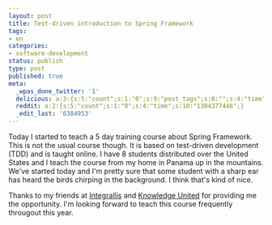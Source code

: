 ```yaml
---
layout: post
title: Test-driven introduction to Spring Framework
tags:
- en
categories:
- software-development
status: publish
type: post
published: true
meta:
  _wpas_done_twitter: '1'
  delicious: a:3:{s:5:"count";s:1:"0";s:9:"post_tags";s:0:"";s:4:"time";s:10:"1281981107";}
  reddit: a:2:{s:5:"count";s:1:"0";s:4:"time";s:10:"1304377446";}
  _edit_last: '6384953'
---
```

Today I started to teach a 5 day training course about Spring Framework. This is not the usual course though. It is based on test-driven development (TDD) and is taught online. I have 8 students distributed over the United States and I teach the course from my home in Panama up in the mountains. We've started today and I'm pretty sure that some student with a sharp ear has heard the birds chirping in the background. I think that's kind of nice.

Thanks to my friends at <a href="http://www.integrallis.com">Integrallis</a> and <a href="http://knowledgeunited.com">Knowledge United</a> for providing me the opportunity. I'm looking forward to teach this course frequently througout this year.
